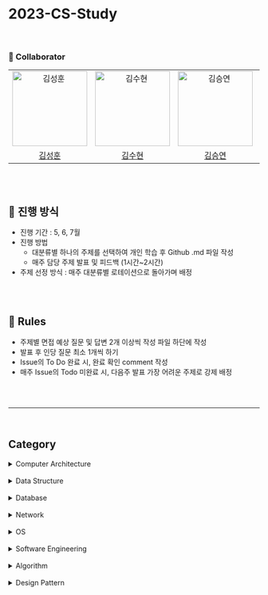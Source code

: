 # 2023-CS-Study
<br>

### 🙋 Collaborator
|                                                                                            |                                                                                            |                                                                                         |                                                                                         |                                                                                         |                                                                                         |
| :--------------------------------------------------------------------------------------: | :----------------------------------------------------------------------------------------: | :-------------------------------------------------------------------------------------: | :-------------------------------------------------------------------------------------: | :-------------------------------------------------------------------------------------: |:-------------------------------------------------------------------------------------: |
| <img src="https://avatars.githubusercontent.com/u/61442302?v=4" width=150px alt="김성훈"/> | <img src="https://avatars.githubusercontent.com/u/93786956?v=4" width=150px alt="김수현"/> | <img src="https://avatars.githubusercontent.com/u/61819350?v=4" width=150px alt="김승연"/> | <img src="https://avatars.githubusercontent.com/u/59864345?v=4" width=150px alt="복영빈"> |<img src="https://avatars.githubusercontent.com/u/119517146?v=4" width=150px alt="임예지"> | <img src="https://avatars.githubusercontent.com/u/72537762?v=4" width=150px alt="박지윤"> |
|                            [김성훈](https://github.com/kimsh2948)                             |                          [김수현](https://github.com/ooutta)                          |                           [김승연](https://github.com/seungg-0)                           |                          [복영빈](https://github.com/yybeen)                          |                          [임예지](https://github.com/yj5768)                          |                          [박지윤](https://github.com/Jiyun-Parkk)                          |

<br>
<br>

## 📝 진행 방식
- 진행 기간 : 5, 6, 7월
- 진행 방법
  - 대분류별 하나의 주제를 선택하여 개인 학습 후 Github .md 파일 작성
  - 매주 담당 주제 발표 및 피드백 (1시간~2시간)
- 주제 선정 방식 : 매주 대분류별 로테이션으로 돌아가며 배정
<br>
<br>

## 📏 Rules
- 주제별 면접 예상 질문 및 답변 2개 이상씩 작성 파일 하단에 작성
- 발표 후 인당 질문 최소 1개씩 하기
- Issue의 To Do 완료 시, 완료 확인 comment 작성
- 매주 Issue의 Todo 미완료 시, 다음주 발표 가장 어려운 주제로 강제 배정
<br>
<br>

<hr>

<br>

## Category

<details>
<summary>Computer Architecture</summary>
<div markdown="1">
  
- 컴퓨터 구조 기초<br>
- 컴퓨터의 구성<br>
- 중앙처리장치(CPU) 작동 원리<br>
- 캐시 메모리<br>
- 고정 소수점 & 부동 소수점<br>
- 패리티 비트 & 해밍 코드<br>
- ARM 프로세서<br>
</div>
</details>
<br>

<details>
<summary>Data Structure</summary>
<div markdown="1">
  
- [Array](https://github.com/woorifisa/2023-CS-Study/blob/main/Data%20Structure/Array.md)<br>
- LinkedList<br>
- Array & ArrayList & LinkedList<br>
- 스택(Stack) & 큐(Queue)<br>
- 힙(Heap)<br>
- 트리(Tree)<br>
- 이진탐색트리(Binary Search Tree)<br>
- 해시(Hash)<br>
- 트라이(Trie)<br>
- B-Tree & B+Tree<br>
</div>
</details>
<br>

<details>
<summary>Database</summary>
<div markdown="1"> 
  
- 키(Key) 정리<br>
- SQL - JOIN<br>
- SQL Injection<br>
- SQL vs NoSQL<br>
- 정규화(Normalization)<br>
- 이상(Anomaly)<br>
- 인덱스(INDEX)<br>
- 트랜잭션(Transaction)<br>
- 트랜잭션 격리 수준(Transaction Isolation Level)<br>
- 저장 프로시저(Stored PROCEDURE)<br>
</div>
</details>
<br>

<details>
<summary>Network</summary>
<div markdown="1"> 
  
- [OSI 7 계층](https://github.com/woorifisa/2023-CS-Study/blob/main/Network/OSI%207%20Layer.md)<br>
- [TCP 3 way handshake & 4 way handshake](https://github.com/woorifisa/2023-CS-Study/blob/main/Network/TCP%203%20way%20handshake%20%26%204%20way%20handshake.md)
  <br>
- TCP/IP 흐름제어 & 혼잡제어<br>
- UDP<br>
- 대칭키 & 공개키<br>
- HTTP & HTTPS<br>
- TLS/SSL handshake<br>
- 로드 밸런싱(Load Balancing)<br>
- Blocking,Non-blocking & Synchronous,Asynchronous<br>
- Blocking & Non-Blocking I/O<br>
</div>
</details>
<br>

<details>
<summary>OS</summary>
<div markdown="1"> 
  
- [운영체제란](https://github.com/woorifisa/2023-CS-Study/blob/main/OS/What%20is%20an%20OS.md)<br>
- [프로세스 vs 스레드](https://github.com/woorifisa/2023-CS-Study/blob/main/OS/Process%20vs%20Thread.md)<br>
- 프로세스 주소 공간<br>
- 인터럽트(Interrupt)<br>
- 시스템 콜(System Call)<br>
- PCB와 Context Switching<br>
- IPC(Inter Process Communication)<br>
- CPU 스케줄링<br>
- 데드락(DeadLock)<br>
- Race Condition<br>
- 세마포어(Semaphore) & 뮤텍스(Mutex)<br>
- 페이징 & 세그먼테이션 (PDF)<br>
- 페이지 교체 알고리즘<br>
- 메모리(Memory)<br>
- 파일 시스템<br>
</div>
</details>
 <br>
 
<details>
<summary>Software Engineering</summary>
<div markdown="1"> 
  
- 클린코드 & 리팩토링 / 클린코드 & 시큐어코딩<br>
- TDD(Test Driven Development)<br>
- 애자일(Agile) 정리1 / 애자일(Agile) 정리2<br>
- 객체 지향 프로그래밍(Object-Oriented Programming)<br>
- 함수형 프로그래밍(Fuctional Programming)<br>
- 데브옵스(DevOps)<br>
- 서드 파티(3rd party)란?<br>
- 마이크로서비스 아키텍처(MSA)<br>
</div>
</details>
 <br>
 
<details>
<summary>Algorithm</summary>
<div markdown="1">
  
- [거품 정렬(Bubble Sort)](https://github.com/woorifisa/2023-CS-Study/blob/main/Algorithm/Bubble%20sort.md) <br>
- 선택 정렬(Selection Sort)<br>
- 삽입 정렬(Insertion Sort)<br>
- 퀵 정렬(Quick Sort)<br>
- 병합 정렬(Merge Sort)<br>
- 힙 정렬(Heap Sort)<br>
- 기수 정렬(Radix Sort)<br>
- 계수 정렬(Count Sort)<br>
- 이분 탐색(Binary Search)<br>
- 해시 테이블 구현<br>
- DFS & BFS<br>
- 최장 증가 수열(LIS)<br>
- 최소 공통 조상(LCA)<br>
- 동적 계획법(Dynamic Programming)<br>
- 다익스트라(Dijkstra) 알고리즘<br>
- 비트마스크(BitMask)<br>
</div>
</details>
<br>

<details>
<summary>Design Pattern</summary>
<div markdown="1">
  
- 싱글톤 패턴<br>
- 탬플릿 메소드 패턴<br>
- 팩토리 메소드 패턴<br>
- 옵저버 패턴<br>
- 스트레티지 패턴<br>
- 컴포지트 패턴<br>
- SOLID<br>
</div>
</details>
<br>


